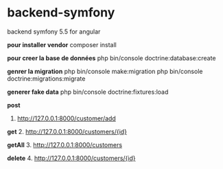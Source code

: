 # backend-symfony
backend symfony 5.5 for angular 



**pour installer vendor**
composer install

**pour creer la base de données**
php bin/console doctrine:database:create

**genrer la migration**
php bin/console make:migration
php bin/console doctrine:migrations:migrate

**generer fake data**
php bin/console doctrine:fixtures:load

**post**
1. http://127.0.0.1:8000/customer/add

**get**
2. http://127.0.0.1:8000/customers/{id}

**getAll**
3. http://127.0.0.1:8000/customers

**delete** 
4. http://127.0.0.1:8000/customers/{id}


